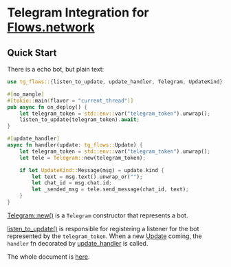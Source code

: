 # Telegram Integration for [Flows.network](https://flows.network)

## Quick Start

There is a echo bot, but plain text:

```rust
use tg_flows::{listen_to_update, update_handler, Telegram, UpdateKind};

#[no_mangle]
#[tokio::main(flavor = "current_thread")]
pub async fn on_deploy() {
    let telegram_token = std::env::var("telegram_token").unwrap();
    listen_to_update(telegram_token).await;
}

#[update_handler]
async fn handler(update: tg_flows::Update) {
    let telegram_token = std::env::var("telegram_token").unwrap();
    let tele = Telegram::new(telegram_token);

    if let UpdateKind::Message(msg) = update.kind {
        let text = msg.text().unwrap_or("");
        let chat_id = msg.chat.id;
        let _sended_msg = tele.send_message(chat_id, text);
    }
}
```

[Telegram::new()](https://docs.rs/tg-flows/latest/tg_flows/struct.Telegram.html#method.new) is a `Telegram` constructor that represents a bot.

[listen_to_update()](https://docs.rs/tg-flows/latest/tg_flows/fn.listen_to_update.html) is responsible for registering a listener for the bot
represented by the `telegram_token`. When a new [Update](https://docs.rs/tg-flows/latest/tg_flows/struct.Update.html) coming, the `handler`
fn decorated by [update_handler](https://docs.rs/tg-flows/latest/tg_flows/attr.update_handler.html) is called.

The whole document is [here](https://docs.rs/tg-flows).
